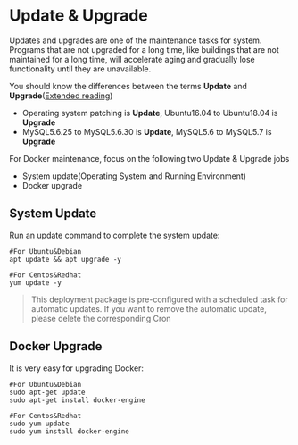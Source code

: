 # Update & Upgrade

Updates and upgrades are one of the maintenance tasks for system. Programs that are not upgraded for a long time, like buildings that are not maintained for a long time, will accelerate aging and gradually lose functionality until they are unavailable.

You should know the differences between the terms **Update** and **Upgrade**([Extended reading](https://support.websoft9.com/docs/faq/tech-upgrade.html#update-vs-upgrade))
- Operating system patching is **Update**, Ubuntu16.04 to Ubuntu18.04 is **Upgrade**
- MySQL5.6.25 to MySQL5.6.30 is **Update**, MySQL5.6 to MySQL5.7 is **Upgrade**

For Docker maintenance, focus on the following two Update & Upgrade jobs

- System update(Operating System and Running Environment) 
- Docker upgrade 

## System Update

Run an update command to complete the system update:

``` shell
#For Ubuntu&Debian
apt update && apt upgrade -y

#For Centos&Redhat
yum update -y
```
> This deployment package is pre-configured with a scheduled task for automatic updates. If you want to remove the automatic update, please delete the corresponding Cron

## Docker Upgrade

It is very easy for upgrading Docker:

``` shell
#For Ubuntu&Debian
sudo apt-get update
sudo apt-get install docker-engine

#For Centos&Redhat
sudo yum update
sudo yum install docker-engine
```